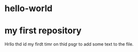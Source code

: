 # hello-world
my first repository
=============================

Hrllo thd id my firdt timr on thid psgr to add some 
text to the file.
